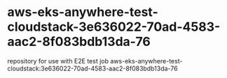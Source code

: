 # aws-eks-anywhere-test-cloudstack-3e636022-70ad-4583-aac2-8f083bdb13da-76
repository for use with E2E test job aws-eks-anywhere-test-cloudstack:3e636022-70ad-4583-aac2-8f083bdb13da-76
